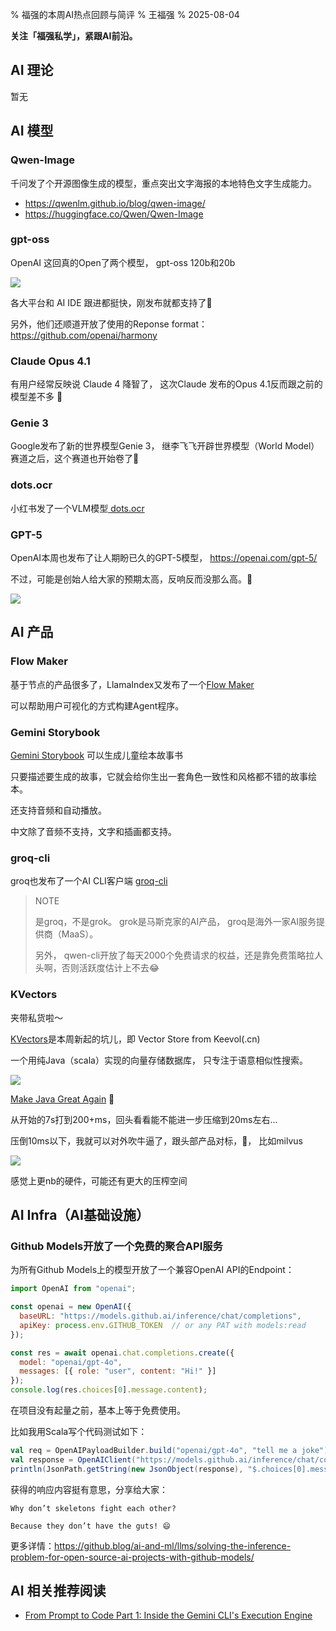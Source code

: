 % 福强的本周AI热点回顾与简评
% 王福强
% 2025-08-04

**关注「福强私学」，紧跟AI前沿。**

## AI 理论

暂无

## AI 模型

### Qwen-Image

千问发了个开源图像生成的模型，重点突出文字海报的本地特色文字生成能力。

- https://qwenlm.github.io/blog/qwen-image/
- https://huggingface.co/Qwen/Qwen-Image

### gpt-oss

OpenAI 这回真的Open了两个模型， gpt-oss 120b和20b

<!-- ![](https://files.catbox.moe/3zrlb5.jpg) -->

![](https://youke1.picui.cn/s1/2025/08/09/6896b21a5ebf9.png)

各大平台和 AI IDE 跟进都挺快，刚发布就都支持了🤣

另外，他们还顺道开放了使用的Reponse format： https://github.com/openai/harmony

### Claude Opus 4.1

有用户经常反映说 Claude 4 降智了， 这次Claude 发布的Opus 4.1反而跟之前的模型差不多 🤣

### Genie 3

Google发布了新的世界模型Genie 3， 继李飞飞开辟世界模型（World Model）赛道之后，这个赛道也开始卷了🤣

### dots.ocr

小红书发了一个VLM模型[ dots.ocr](https://huggingface.co/rednote-hilab/dots.ocr)

### GPT-5

OpenAI本周也发布了让人期盼已久的GPT-5模型， https://openai.com/gpt-5/

不过，可能是创始人给大家的预期太高，反响反而没那么高。🤣

![](https://youke1.picui.cn/s1/2025/08/09/6896b26fd0d48.png)

## AI 产品

### Flow Maker

基于节点的产品很多了，LlamaIndex又发布了一个[Flow Maker](https://github.com/run-llama/flow-maker)

可以帮助用户可视化的方式构建Agent程序。

### Gemini Storybook

[Gemini Storybook](https://gemini.google.com/gem/storybook) 可以生成儿童绘本故事书

只要描述要生成的故事，它就会给你生出一套角色一致性和风格都不错的故事绘本。

还支持音频和自动播放。

中文除了音频不支持，文字和插画都支持。


### groq-cli

groq也发布了一个AI CLI客户端 [groq-cli](https://github.com/build-with-groq/groq-code-cli)

> NOTE
>
> 是groq，不是grok。 grok是马斯克家的AI产品， groq是海外一家AI服务提供商（MaaS）。
>
> 另外， qwen-cli开放了每天2000个免费请求的权益，还是靠免费策略拉人头啊，否则活跃度估计上不去😂

### KVectors

夹带私货啦～

[KVectors](https://github.com/fujohnwang/kvectors)是本周新起的坑儿，即 Vector Store from Keevol(.cn)

一个用纯Java（scala）实现的向量存储数据库， 只专注于语意相似性搜索。

![](https://youke1.picui.cn/s1/2025/08/09/6896b2710b843.png)

[Make Java Great Again](https://img.shields.io/badge/Make%20Java-Great%20Again-green.svg?style=flat) 🤣

从开始的7s打到200+ms，回头看看能不能进一步压缩到20ms左右...

压倒10ms以下，我就可以对外吹牛逼了，跟头部产品对标，🤪， 比如milvus

![](https://youke1.picui.cn/s1/2025/08/09/6896b27061de3.png)

感觉上更nb的硬件，可能还有更大的压榨空间



## AI Infra（AI基础设施）


### Github Models开放了一个免费的聚合API服务

为所有Github Models上的模型开放了一个兼容OpenAI API的Endpoint：

```js
import OpenAI from "openai";

const openai = new OpenAI({
  baseURL: "https://models.github.ai/inference/chat/completions",
  apiKey: process.env.GITHUB_TOKEN  // or any PAT with models:read
});

const res = await openai.chat.completions.create({
  model: "openai/gpt-4o",
  messages: [{ role: "user", content: "Hi!" }]
});
console.log(res.choices[0].message.content);
```

在项目没有起量之前，基本上等于免费使用。

比如我用Scala写个代码测试如下：

```scala
val req = OpenAIPayloadBuilder.build("openai/gpt-4o", "tell me a joke")
val response = OpenAIClient("https://models.github.ai/inference/chat/completions", System.getenv("GITHUB_MODEL_ACCESS_TOKEN"), req)
println(JsonPath.getString(new JsonObject(response), "$.choices[0].message.content"))
```

获得的响应内容挺有意思，分享给大家：

```
Why don’t skeletons fight each other?

Because they don’t have the guts! 😄
```

更多详情：https://github.blog/ai-and-ml/llms/solving-the-inference-problem-for-open-source-ai-projects-with-github-models/




## AI 相关推荐阅读

- [From Prompt to Code Part 1: Inside the Gemini CLI's Execution Engine](https://aipositive.substack.com/p/from-prompt-to-code-part-1-inside)



